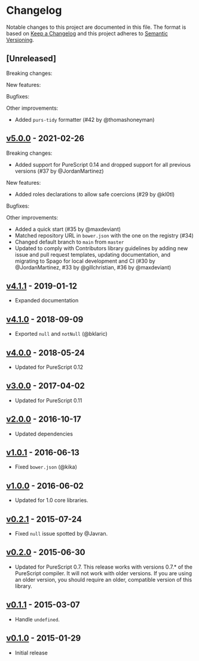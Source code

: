 # Changelog

Notable changes to this project are documented in this file. The format is based on [Keep a Changelog](https://keepachangelog.com/en/1.0.0/) and this project adheres to [Semantic Versioning](https://semver.org/spec/v2.0.0.html).

## [Unreleased]

Breaking changes:

New features:

Bugfixes:

Other improvements:
- Added `purs-tidy` formatter (#42 by @thomashoneyman)

## [v5.0.0](https://github.com/purescript-contrib/purescript-nullable/releases/tag/v5.0.0) - 2021-02-26

Breaking changes:
- Added support for PureScript 0.14 and dropped support for all previous versions (#37 by @JordanMartinez)

New features:
- Added roles declarations to allow safe coercions (#29 by @kl0tl)

Bugfixes:

Other improvements:
- Added a quick start (#35 by @maxdeviant)
- Matched repository URL in `bower.json` with the one on the registry (#34)
- Changed default branch to `main` from `master`
- Updated to comply with Contributors library guidelines by adding new issue and pull request templates, updating documentation, and migrating to Spago for local development and CI (#30 by @JordanMartinez, #33 by @gillchristian, #36 by @maxdeviant)

## [v4.1.1](https://github.com/purescript-contrib/purescript-nullable/releases/tag/v4.1.1) - 2019-01-12

- Expanded documentation

## [v4.1.0](https://github.com/purescript-contrib/purescript-nullable/releases/tag/v4.1.0) - 2018-09-09

- Exported `null` and `notNull` (@bklaric)

## [v4.0.0](https://github.com/purescript-contrib/purescript-nullable/releases/tag/v4.0.0) - 2018-05-24

- Updated for PureScript 0.12

## [v3.0.0](https://github.com/purescript-contrib/purescript-nullable/releases/tag/v3.0.0) - 2017-04-02

- Updated for PureScript 0.11

## [v2.0.0](https://github.com/purescript-contrib/purescript-nullable/releases/tag/v2.0.0) - 2016-10-17

- Updated dependencies

## [v1.0.1](https://github.com/purescript-contrib/purescript-nullable/releases/tag/v1.0.1) - 2016-06-13

- Fixed `bower.json` (@kika)

## [v1.0.0](https://github.com/purescript-contrib/purescript-nullable/releases/tag/v1.0.0) - 2016-06-02

- Updated for 1.0 core libraries.

## [v0.2.1](https://github.com/purescript-contrib/purescript-nullable/releases/tag/v0.2.1) - 2015-07-24

- Fixed `null` issue spotted by @Javran.

## [v0.2.0](https://github.com/purescript-contrib/purescript-nullable/releases/tag/v0.2.0) - 2015-06-30

- Updated for PureScript 0.7. This release works with versions 0.7.\* of the PureScript compiler. It will not work with older versions. If you are using an older version, you should require an older, compatible version of this library.

## [v0.1.1](https://github.com/purescript-contrib/purescript-nullable/releases/tag/v0.1.1) - 2015-03-07

- Handle `undefined`.

## [v0.1.0](https://github.com/purescript-contrib/purescript-nullable/releases/tag/v0.1.0) - 2015-01-29

- Initial release
